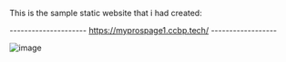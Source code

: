 This is the sample static website that i had created:

---------------------  https://myprospage1.ccbp.tech/   ------------------


![image](https://github.com/user-attachments/assets/ca79bf2a-1619-4201-b863-67777d319b31)
